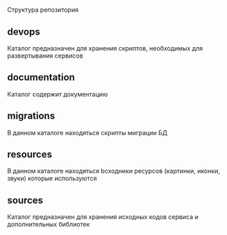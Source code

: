 # <Vaccinations>

Структура репозитория

## devops
Каталог предназначен для хранения скриптов, необходимых для развертывания сервисов

## documentation
Каталог содержит документацию

## migrations
В данном каталоге находяться скрипты миграции БД

## resources
В данном каталоге находяться bсходники ресурсов (картинки, иконки, звуки) которые используются

## sources
Каталог предназначен для хранения исходных кодов сервиса и дополнительных библиотек
